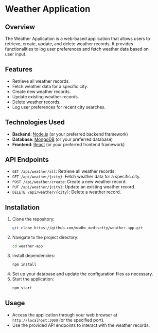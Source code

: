 # Weather Application

## Overview
The Weather Application is a web-based application that allows users to retrieve, create, update, and delete weather records. It provides functionalities to log user preferences and fetch weather data based on user input.

## Features
- Retrieve all weather records.
- Fetch weather data for a specific city.
- Create new weather records.
- Update existing weather records.
- Delete weather records.
- Log user preferences for recent city searches.

## Technologies Used
- **Backend**: [Node.js](https://nodejs.org/) (or your preferred backend framework)
- **Database**: [MongoDB](https://www.mongodb.com/) (or your preferred database)
- **Frontend**: [React](https://reactjs.org/) (or your preferred frontend framework)

## API Endpoints
- `GET /api/weather/all`: Retrieve all weather records.
- `GET /api/weather/{city}`: Fetch weather data for a specific city.
- `POST /api/weather/create`: Create a new weather record.
- `PUT /api/weather/{city}`: Update an existing weather record.
- `DELETE /api/weather/{city}`: Delete a weather record.

## Installation
1. Clone the repository:
   ```bash
   git clone https://github.com/madhu_medisetty/weather-app.git
   ```
2. Navigate to the project directory:
   ```bash
   cd weather-app
   ```
3. Install dependencies:
   ```bash
   npm install
   ```
4. Set up your database and update the configuration files as necessary.
5. Start the application:
   ```bash
   npm start
   ```

## Usage
- Access the application through your web browser at `http://localhost:3000` (or the specified port).
- Use the provided API endpoints to interact with the weather records.
